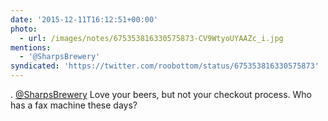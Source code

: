 ```yaml
---
date: '2015-12-11T16:12:51+00:00'
photo:
  - url: /images/notes/675353816330575873-CV9WtyoUYAAZc_i.jpg
mentions:
  - '@SharpsBrewery'
syndicated: 'https://twitter.com/roobottom/status/675353816330575873'
---
```

. [@SharpsBrewery](https://twitter.com/@SharpsBrewery) Love your beers, but not your checkout process. Who has a fax machine these days? 
